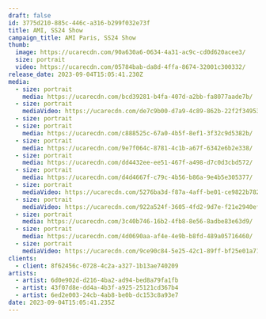 ```yaml
---
draft: false
id: 3775d210-885c-446c-a316-b299f032e73f
title: AMI, SS24 Show
campaign_title: A﻿MI Paris, SS24 Show
thumb:
  image: https://ucarecdn.com/90a630a6-0634-4a31-ac9c-cd0d620acee3/
  size: portrait
  video: https://ucarecdn.com/05784bab-da8d-4ffa-8674-32001c300332/
release_date: 2023-09-04T15:05:41.230Z
media:
  - size: portrait
    media: https://ucarecdn.com/bcd39281-b4fa-407d-a2bb-fa8077aade7b/
  - size: portrait
    mediaVideo: https://ucarecdn.com/de7c9b00-d7a9-4c89-862b-22f2f3495349/
  - size: portrait
  - size: portrait
    media: https://ucarecdn.com/c888525c-67a0-4b5f-8ef1-3f32c9d5382b/
  - size: portrait
    media: https://ucarecdn.com/9e7f064c-8781-4c1b-a67f-6342e6b2e338/
  - size: portrait
    media: https://ucarecdn.com/dd4432ee-ee51-467f-a498-d7c0d3cbd572/
  - size: portrait
    media: https://ucarecdn.com/d4d4667f-c79c-4b56-b86a-9e4b5e305377/
  - size: portrait
    mediaVideo: https://ucarecdn.com/5276ba3d-f87a-4aff-be01-ce9822b78211/
  - size: portrait
    mediaVideo: https://ucarecdn.com/922a524f-3605-4fd2-9d7e-f21e2940ef4f/
  - size: portrait
    media: https://ucarecdn.com/3c40b746-16b2-4fb8-8e56-8adbe83e63d9/
  - size: portrait
    media: https://ucarecdn.com/4d0690aa-af4e-4e9b-b8fd-489a05716460/
  - size: portrait
    mediaVideo: https://ucarecdn.com/9ce90c84-5e25-42c1-89ff-bf25e01a71f9/
clients:
  - client: 8f62456c-0728-4c2a-a327-1b13ae740209
artists:
  - artist: 6d0e902d-d216-4ba2-ad94-bed8a79fa1fb
  - artist: 43f07d8e-dd4a-4b3f-a925-25121cd367b4
  - artist: 6ed2e003-24cb-4ab8-be0b-dc153c8a93e7
date: 2023-09-04T15:05:41.235Z
---
```

